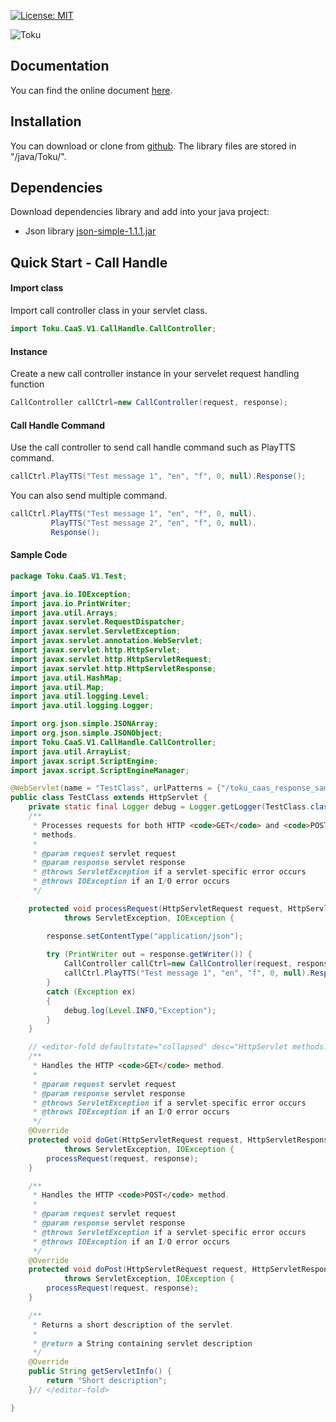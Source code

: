 [![License: MIT](https://img.shields.io/badge/License-MIT-yellow.svg)](https://github.com/cheefoong-toku/toku-caas-sdk/blob/main/LICENSE)

![Toku](https://caasuser.tokuworld.com/images/logo-inverse.png)

## Documentation
You can find the online document [here](https://apidocs.toku.co/).


## Installation
You can download or clone from [github](https://github.com/cheefoong-toku/toku-caas-sdk-java).
The library files are stored in "<root path>/java/Toku/".

## Dependencies
Download dependencies library and add into your java project:
* Json library [json-simple-1.1.1.jar](https://storage.googleapis.com/google-code-archive-downloads/v2/code.google.com/json-simple/json-simple-1.1.1.jar)

## Quick Start - Call Handle
#### Import class
Import call controller class in your servlet class.

```java
import Toku.CaaS.V1.CallHandle.CallController;
```

#### Instance
Create a new call controller instance in your servelet request handling function
```java
CallController callCtrl=new CallController(request, response);
```

#### Call Handle Command
Use the call controller to send call handle command such as PlayTTS command.
```java
callCtrl.PlayTTS("Test message 1", "en", "f", 0, null).Response();
```
You can also send multiple command.
```java
callCtrl.PlayTTS("Test message 1", "en", "f", 0, null).
         PlayTTS("Test message 2", "en", "f", 0, null).
         Response();
```

#### Sample Code

```java
package Toku.CaaS.V1.Test;

import java.io.IOException;
import java.io.PrintWriter;
import java.util.Arrays;
import javax.servlet.RequestDispatcher;
import javax.servlet.ServletException;
import javax.servlet.annotation.WebServlet;
import javax.servlet.http.HttpServlet;
import javax.servlet.http.HttpServletRequest;
import javax.servlet.http.HttpServletResponse;
import java.util.HashMap;
import java.util.Map;
import java.util.logging.Level;
import java.util.logging.Logger;

import org.json.simple.JSONArray;
import org.json.simple.JSONObject;
import Toku.CaaS.V1.CallHandle.CallController;
import java.util.ArrayList;
import javax.script.ScriptEngine;
import javax.script.ScriptEngineManager;

@WebServlet(name = "TestClass", urlPatterns = {"/toku_caas_response_sample"})
public class TestClass extends HttpServlet {
    private static final Logger debug = Logger.getLogger(TestClass.class.getName());
    /**
     * Processes requests for both HTTP <code>GET</code> and <code>POST</code>
     * methods.
     *
     * @param request servlet request
     * @param response servlet response
     * @throws ServletException if a servlet-specific error occurs
     * @throws IOException if an I/O error occurs
     */

    protected void processRequest(HttpServletRequest request, HttpServletResponse response)
            throws ServletException, IOException {

        response.setContentType("application/json");
        
        try (PrintWriter out = response.getWriter()) {
            CallController callCtrl=new CallController(request, response);
            callCtrl.PlayTTS("Test message 1", "en", "f", 0, null).Response();
        }
        catch (Exception ex)
        {
            debug.log(Level.INFO,"Exception");
        }
    }

    // <editor-fold defaultstate="collapsed" desc="HttpServlet methods. Click on the + sign on the left to edit the code.">
    /**
     * Handles the HTTP <code>GET</code> method.
     *
     * @param request servlet request
     * @param response servlet response
     * @throws ServletException if a servlet-specific error occurs
     * @throws IOException if an I/O error occurs
     */
    @Override
    protected void doGet(HttpServletRequest request, HttpServletResponse response)
            throws ServletException, IOException {
        processRequest(request, response);
    }

    /**
     * Handles the HTTP <code>POST</code> method.
     *
     * @param request servlet request
     * @param response servlet response
     * @throws ServletException if a servlet-specific error occurs
     * @throws IOException if an I/O error occurs
     */
    @Override
    protected void doPost(HttpServletRequest request, HttpServletResponse response)
            throws ServletException, IOException {
        processRequest(request, response);
    }

    /**
     * Returns a short description of the servlet.
     *
     * @return a String containing servlet description
     */
    @Override
    public String getServletInfo() {
        return "Short description";
    }// </editor-fold>

}

```
